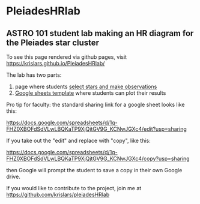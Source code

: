 # PleiadesHRlab
## ASTRO 101 student lab making an HR diagram for the Pleiades star cluster

To see this page rendered via github pages, visit <https://krislars.github.io/PleiadesHRlab/>

The lab has two parts:
1. page where students [select stars and make observations](https://krislars.github.io/PleiadesHRlab/Pleiades.html) 
2. [Google sheets template](https://docs.google.com/spreadsheets/d/1q-FHZ0XBOFdSdVLwLBQKaTP9XjQjtGV9G_KCNwJGXc4/edit?usp=sharing) where students can plot their results

Pro tip for faculty: the standard sharing link for a google sheet looks like this:

https://docs.google.com/spreadsheets/d/1q-FHZ0XBOFdSdVLwLBQKaTP9XjQjtGV9G_KCNwJGXc4/edit?usp=sharing

If you take out the "edit" and replace with "copy", like this:

https://docs.google.com/spreadsheets/d/1q-FHZ0XBOFdSdVLwLBQKaTP9XjQjtGV9G_KCNwJGXc4/copy?usp=sharing

then Google will prompt the student to save a copy in their own Google drive.

If you would like to contribute to the project, join me at <https://github.com/krislars/pleiadesHRlab>
